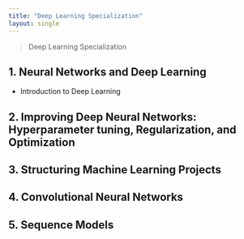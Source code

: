 ```yaml
---
title: "Deep Learning Specialization"
layout: single
---
```


> Deep Learning Specialization

## 1. Neural Networks and Deep Learning
* Introduction to Deep Learning

## 2. Improving Deep Neural Networks: Hyperparameter tuning, Regularization, and Optimization

## 3. Structuring Machine Learning Projects

## 4. Convolutional Neural Networks

## 5. Sequence Models

